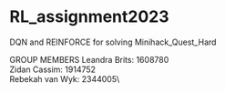 # RL_assignment2023
DQN and REINFORCE for solving Minihack_Quest_Hard

GROUP MEMBERS
Leandra Brits: 1608780\
Zidan Cassim: 1914752\
Rebekah van Wyk: 2344005\

